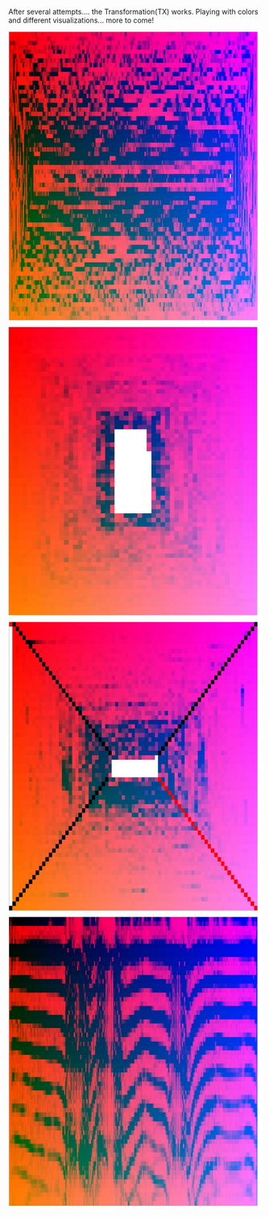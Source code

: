 After several attempts.... the Transformation(TX) works.
Playing with colors and different visualizations... more to come!


![Example Image](../project_images/tx4.jpg?raw=true "Example Image")
![Example Image](../project_images/tx1.jpg?raw=true "Example Image")
![Example Image](../project_images/tx2.jpg?raw=true "Example Image")
![Example Image](../project_images/tx3.jpg?raw=true "Example Image")







